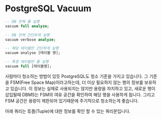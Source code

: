 # PostgreSQL Vacuum

```sql
-- DB 전체 풀 실행
vacuum full analyze;

-- DB 전체 간단하게 실행
vacuum verbose analyze;

-- 해당 테이블만 간단하게 실행
vacuum analyse [테이블 명];

-- 특정 테이블만 풀 실행
vacuum full [테이블명];
```

사람마다 청소하는 방범이 있듯 PostgreSQL도 청소 기준을 가지고 있습니다.
그 기준을 FSM(Free Space Map)이라고하는데, 더 이상 필요하지 않는 행의 정보를 보유하고 있습니다.
이 정보는 실제로 사용되지는 않지만 용량을 차지하고 있고, 새로운 행이 삽입될때 DBMS는 FSM의 여유 공간을 확인하여 해당 행을 사용하게 됩니다.
그리고 FSM 공간은 용량이 제한되어 있기때문에 주기적으로 청소하는게 좋습니다.

아래 쿼리는 튜플(Tuple)에 대한 정보를 확인 할 수 있는 쿼리문입니다.

